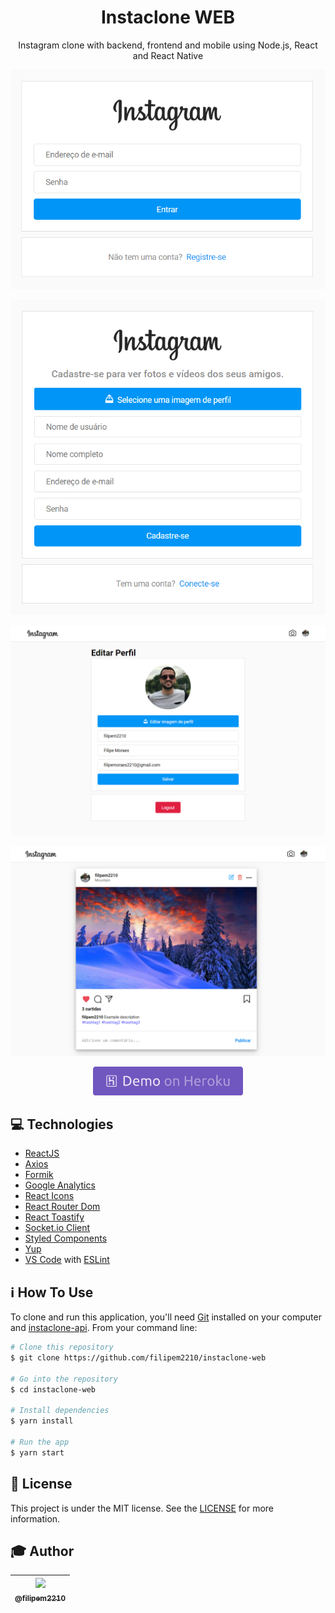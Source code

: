 <h1 align="center">Instaclone WEB</h1>

<p align="center">Instagram clone with backend, frontend and mobile using Node.js, React and React Native</p>

<p align="center">
  <img alt="Sign In" src="./src/assets/signin.png">
</p>
<p align="center">
  <img alt="Sign Up" src="./src/assets/signup.png">
</p>
<p align="center">
  <img alt="Profile" src="./src/assets/profile.png">
</p>
<p align="center">
  <img alt="Feed" src="./src/assets/feed.png">
</p>

<p align="center">
  <a href="https://filipem2210-instaclone-web.herokuapp.com/" target="_blank">
    <img alt="Demo on Heroku" src="./src/assets/demo_on_heroku.png">
  </a>
</p>

## :computer: Technologies

* [ReactJS](https://reactjs.org/)
* [Axios](https://www.npmjs.com/package/axios)
* [Formik](https://www.npmjs.com/package/formik)
* [Google Analytics](https://analytics.google.com/analytics/web/)
* [React Icons](https://www.npmjs.com/package/react-icons)
* [React Router Dom](https://www.npmjs.com/package/react-router-dom)
* [React Toastify](https://www.npmjs.com/package/react-toastify)
* [Socket.io Client](https://www.npmjs.com/package/socket.io-client)
* [Styled Components](https://www.npmjs.com/package/styled-components)
* [Yup](https://www.npmjs.com/package/yup)
* [VS Code](https://code.visualstudio.com/) with [ESLint](https://marketplace.visualstudio.com/items?itemName=dbaeumer.vscode-eslint)

## :information_source: How To Use

To clone and run this application, you'll need [Git](https://git-scm.com) installed on your computer and  [instaclone-api](https://github.com/filipem2210/instaclone-api). From your command line:

```bash
# Clone this repository
$ git clone https://github.com/filipem2210/instaclone-web

# Go into the repository
$ cd instaclone-web

# Install dependencies
$ yarn install

# Run the app
$ yarn start
```

## :memo: License

This project is under the MIT license. See the [LICENSE](https://github.com/filipem2210/instaclone-web/blob/master/LICENSE) for more information.

## :mortar_board: Author

| [<img src="https://avatars0.githubusercontent.com/u/47154367?s=115&u=193d66853bbf18dc0536b05ad10740931fa68642&v=4"><br><sub>@filipem2210</sub>](https://github.com/filipem2210) |
| :---: |
